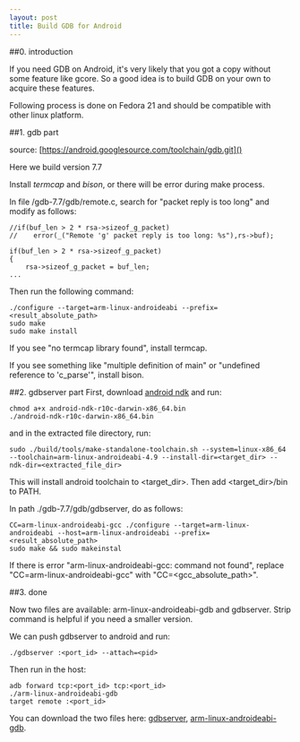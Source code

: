 ```yaml
---
layout: post
title: Build GDB for Android
---
```


##0. introduction

If you need GDB on Android, it's very likely that you got a copy without some feature like gcore. So a good idea is to build GDB on your own to acquire these features.

Following process is done on Fedora 21 and should be compatible with other linux platform.

##1. gdb part

source: [https://android.googlesource.com/toolchain/gdb.git]()

Here we build version 7.7

Install *termcap* and *bison*, or there will be error during make process.

In file /gdb-7.7/gdb/remote.c, search for "packet reply is too long" and modify as follows:

    //if(buf_len > 2 * rsa->sizeof_g_packet)
    //    error(_("Remote 'g' packet reply is too long: %s"),rs->buf);
    
    if(buf_len > 2 * rsa->sizeof_g_packet)
    {
        rsa->sizeof_g_packet = buf_len;
    ...

Then run the following command:

    ./configure --target=arm-linux-androideabi --prefix=<result_absolute_path>
    sudo make
    sudo make install

If you see "no termcap library found", install termcap.

If you see something like "multiple definition of main" or "undefined reference to 'c_parse'", install bison.

##2. gdbserver part
First, download [android ndk](http://developer.android.com/tools/sdk/ndk/index.html) and run:

    chmod a+x android-ndk-r10c-darwin-x86_64.bin
    ./android-ndk-r10c-darwin-x86_64.bin

and in the extracted file directory, run:

    sudo ./build/tools/make-standalone-toolchain.sh --system=linux-x86_64 --toolchain=arm-linux-androideabi-4.9 --install-dir=<target_dir> --ndk-dir=<extracted_file_dir>

This will install android toolchain to <target_dir>. Then add \<target_dir\>/bin to PATH.

In path ./gdb-7.7/gdb/gdbserver, do as follows:

    CC=arm-linux-androideabi-gcc ./configure --target=arm-linux-androideabi --host=arm-linux-androideabi --prefix=<result_absolute_path>
    sudo make && sudo makeinstal

If there is error "arm-linux-androideabi-gcc: command not found", replace "CC=arm-linux-androideabi-gcc" with "CC=\<gcc_absolute_path\>".

##3. done

Now two files are available: arm-linux-androideabi-gdb and gdbserver. Strip command is helpful if you need a smaller version.

We can push gdbserver to android and run:

    ./gdbserver :<port_id> --attach=<pid>

Then run in the host:

    adb forward tcp:<port_id> tcp:<port_id>
    ./arm-linux-androideabi-gdb
    target remote :<port_id>

You can download the two files here: [gdbserver](http://hermione521.github.io/public/download/gdbserver), [arm-linux-androideabi-gdb](http://hermione521.github.io/public/download/arm-linux-androideabi-gdb).